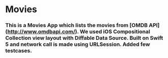 # Movies
### This is a Movies App which lists the movies from [OMDB API] (http://www.omdbapi.com/). We used iOS Compositional Collection view layout with Diffable Data Source. Built on Swift 5 and network call is made using URLSession. Added few testcases. 

